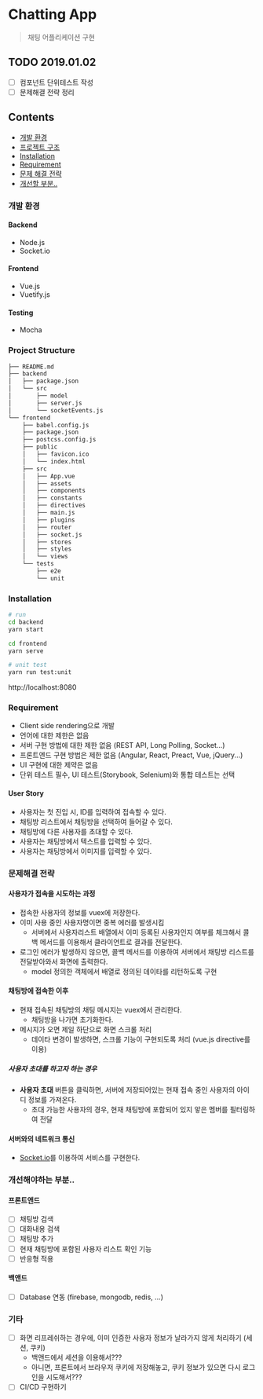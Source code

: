 # Chatting App
> 채팅 어플리케이션 구현

## TODO 2019.01.02
- [ ] 컴포넌트 단위테스트 작성
- [ ] 문제해결 전략 정리

## Contents

- [개발 환경](#configuration)
- [프로젝트 구조](#structure)
- [Installation](#installation)
- [Requirement](#requirement)
- [문제 해결 전략](#solution)
- [개선할 부분..](#more)

### 개발 환경 <a id="configuration"></a>

#### Backend

- Node.js
- Socket.io

#### Frontend

- Vue.js
- Vuetify.js

#### Testing

- Mocha

### Project Structure <a id="structure"></a>

```bash
├── README.md
├── backend
│   ├── package.json
│   └── src
│       ├── model
│       ├── server.js
│       └── socketEvents.js
└── frontend
    ├── babel.config.js
    ├── package.json
    ├── postcss.config.js
    ├── public
    │   ├── favicon.ico
    │   └── index.html
    ├── src
    │   ├── App.vue
    │   ├── assets
    │   ├── components
    │   ├── constants
    │   ├── directives
    │   ├── main.js
    │   ├── plugins
    │   ├── router
    │   ├── socket.js
    │   ├── stores
    │   ├── styles
    │   └── views
    └── tests
        ├── e2e
        └── unit
```

### Installation <a id="installation"></a>

```bash
# run
cd backend
yarn start

cd frontend
yarn serve

# unit test
yarn run test:unit
```

http://localhost:8080

### Requirement <a id="requirement"></a>

- Client side rendering으로 개발
- 언어에 대한 제한은 없음
- 서버 구현 방법에 대한 제한 없음 (REST API, Long Polling, Socket...)
- 프론트엔드 구현 방법은 제한 없음 (Angular, React, Preact, Vue, jQuery...)
- UI 구현에 대한 제약은 없음
- 단위 테스트 필수, UI 테스트(Storybook, Selenium)와 통합 테스트는 선택

#### User Story

- 사용자는 첫 진입 시, ID를 입력하여 접속할 수 있다.
- 채팅방 리스트에서 채팅방을 선택하여 들어갈 수 있다.
- 채팅방에 다른 사용자를 초대할 수 있다.
- 사용자는 채팅방에서 텍스트를 입력할 수 있다.
- 사용자는 채팅방에서 이미지를 입력할 수 있다.

### 문제해결 전략 <a id="solution"></a>

#### 사용자가 접속을 시도하는 과정

- 접속한 사용자의 정보를 vuex에 저장한다.
- 이미 사용 중인 사용자명이면 중복 에러를 발생시킴
  - 서버에서 사용자리스트 배열에서 이미 등록된 사용자인지 여부를 체크해서 콜백 메서드를 이용해서 클라이언트로 결과를 전달한다.
- 로그인 에러가 발생하지 않으면, 콜백 메서드를 이용하여 서버에서 채팅방 리스트를 전달받아와서 화면에 출력한다.
  - model 정의한 객체에서 배열로 정의된 데이타를 리턴하도록 구현

#### 채팅방에 접속한 이후

- 현재 접속된 채팅방의 채팅 메시지는 vuex에서 관리한다.
  - 채팅방을 나가면 초기화한다.
- 메시지가 오면 제일 하단으로 화면 스크롤 처리
  - 데이타 변경이 발생하면, 스크롤 기능이 구현되도록 처리 (vue.js directive를 이용)

##### 사용자 초대를 하고자 하는 경우

- **사용자 초대** 버튼을 클릭하면, 서버에 저장되어있는 현재 접속 중인 사용자의 아이디 정보를 가져온다.
  - 초대 가능한 사용자의 경우, 현재 채팅방에 포함되어 있지 앟은 멤버를 필터링하여 전달


#### 서버와의 네트워크 통신

- [Socket.io](https://socket.io/)를 이용하여 서비스를 구현한다.


### 개선해야하는 부분.. <a id="more"></a>

#### 프론트앤드

- [ ] 채팅방 검색
- [ ] 대화내용 검색
- [ ] 채팅방 추가
- [ ] 현재 채팅방에 포함된 사용자 리스트 확인 기능
- [ ] 반응형 적용

#### 백앤드

- [ ] Database 연동 (firebase, mongodb, redis, ...)

### 기타

- [ ] 화면 리프레쉬하는 경우에, 이미 인증한 사용자 정보가 날라가지 않게 처리하기 (세션, 쿠키) 
  - 백앤드에서 세션을 이용해서???
  - 아니면, 프론트에서 브라우저 쿠키에 저장해놓고, 쿠키 정보가 있으면 다시 로그인을 시도해서???
- [ ] CI/CD 구현하기
